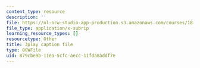 ```yaml
---
content_type: resource
description: ''
file: https://ol-ocw-studio-app-production.s3.amazonaws.com/courses/18-065-matrix-methods-in-data-analysis-signal-processing-and-machine-learning-spring-2018/879cbe9b11ea5cfcaecc11fda8addf7e_d32WV1rKoVk.vtt
file_type: application/x-subrip
learning_resource_types: []
resourcetype: Other
title: 3play caption file
type: OCWFile
uid: 879cbe9b-11ea-5cfc-aecc-11fda8addf7e
---
```

